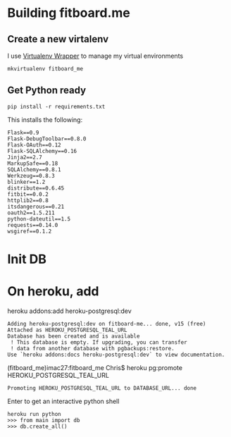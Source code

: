 
# Building fitboard.me

## Create a new virtalenv

I use [Virtualenv Wrapper](http://virtualenvwrapper.readthedocs.org/en/latest/command_ref.html) to manage my virtual environments

    mkvirtualenv fitboard_me

## Get Python ready

    pip install -r requirements.txt

This installs the following:

    Flask==0.9
    Flask-DebugToolbar==0.8.0
    Flask-OAuth==0.12
    Flask-SQLAlchemy==0.16
    Jinja2==2.7
    MarkupSafe==0.18
    SQLAlchemy==0.8.1
    Werkzeug==0.8.3
    blinker==1.2
    distribute==0.6.45
    fitbit==0.0.2
    httplib2==0.8
    itsdangerous==0.21
    oauth2==1.5.211
    python-dateutil==1.5
    requests==0.14.0
    wsgiref==0.1.2


# Init DB

# On heroku, add

heroku addons:add heroku-postgresql:dev

    Adding heroku-postgresql:dev on fitboard-me... done, v15 (free)
    Attached as HEROKU_POSTGRESQL_TEAL_URL
    Database has been created and is available
     ! This database is empty. If upgrading, you can transfer
     ! data from another database with pgbackups:restore.
    Use `heroku addons:docs heroku-postgresql:dev` to view documentation.

(fitboard_me)imac27:fitboard_me Chris$ heroku pg:promote HEROKU_POSTGRESQL_TEAL_URL

    Promoting HEROKU_POSTGRESQL_TEAL_URL to DATABASE_URL... done

Enter to get an interactive python shell

    heroku run python
    >>> from main import db
    >>> db.create_all()


